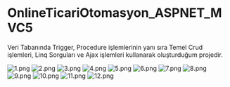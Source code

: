 # OnlineTicariOtomasyon_ASPNET_MVC5
 Veri Tabanında Trigger, Procedure işlemlerinin yanı sıra Temel Crud işlemleri, Linq Sorguları ve Ajax işlemleri kullanarak oluşturduğum projedir.

<img src="https://www.resimupload.org/images/2022/02/22/1.png" alt="1.png" border="0" />
<img src="https://www.resimupload.org/images/2022/02/22/2.png" alt="2.png" border="0" />
<img src="https://www.resimupload.org/images/2022/02/22/3.png" alt="3.png" border="0" />
<img src="https://www.resimupload.org/images/2022/02/22/4.png" alt="4.png" border="0" />
<img src="https://www.resimupload.org/images/2022/02/22/5.png" alt="5.png" border="0" />
<img src="https://www.resimupload.org/images/2022/02/22/6.png" alt="6.png" border="0" />
<img src="https://www.resimupload.org/images/2022/02/22/7.png" alt="7.png" border="0" />
<img src="https://www.resimupload.org/images/2022/02/22/8.png" alt="8.png" border="0" />
<img src="https://www.resimupload.org/images/2022/02/22/9.png" alt="9.png" border="0" />
<img src="https://www.resimupload.org/images/2022/02/22/10.png" alt="10.png" border="0" />
<img src="https://www.resimupload.org/images/2022/02/22/11.png" alt="11.png" border="0" />
<img src="https://www.resimupload.org/images/2022/02/22/12.png" alt="12.png" border="0" />
